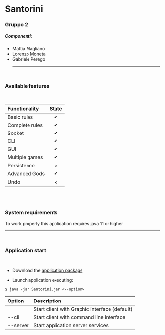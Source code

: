 # Santorini
### Gruppo 2
##### Componenti:
- Mattia Magliano
- Lorenzo Moneta
- Gabriele Perego
<br><hr><br>
### Available features
<br>

| Functionality | State |
|:-----------------------|:------------------------------------:|
| Basic rules | ✔|
| Complete rules | ✔|
| Socket | ✔|
| CLI | ✔|
| GUI | ✔|
| Multiple games| ✔|
| Persistence | 𐄂|
| Advanced Gods  | ✔ |
| Undo | 𐄂 |


<br><br>
### System requirements
To work properly this application requires java 11 or higher
<br><hr><br>
### Application start
<br>

- Download the <a href="https://github.com/l-money/ing-sw-2020-magliano-moneta-perego/raw/master/deliveries/JAR/Santorini-1.0-SNAPSHOT.jar">application package</a>

- Launch application executing:

```
$ java -jar Santorini.jar <--option>
```

| Option  | Description                              | 
|:-----------------------|:------------------|
|     | Start  client with Graphic interface (default)                  
| --cli    | Start client with command line interface
| --server      | Start application server services
                          

